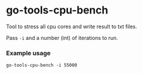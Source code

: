 # go-tools-cpu-bench

Tool to stress all cpu cores and write result to txt files. 

Pass `-i` and a number (int) of iterations to run.

### Example usage
`go-tools-cpu-bench -i 55000`